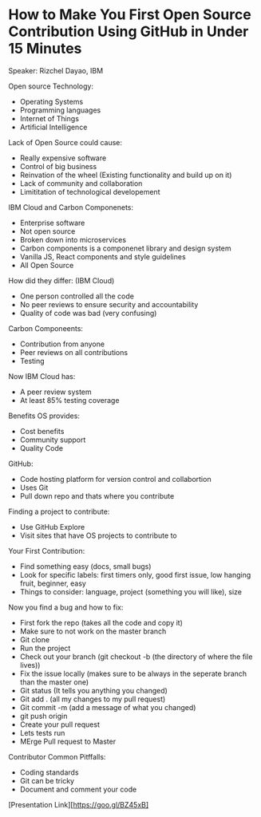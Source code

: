 # How to Make You First Open Source Contribution Using GitHub in Under 15 Minutes
Speaker: Rizchel Dayao, IBM

Open source Technology:
- Operating Systems
- Programming languages 
- Internet of Things
- Artificial Intelligence

Lack of Open Source could cause:
- Really expensive software
- Control of big business 
- Reinvation of the wheel (Existing functionality and build up on it)
- Lack of community and collaboration
- Limititation of technological developement

IBM Cloud and Carbon Componenets:
- Enterprise software
- Not open source
- Broken down into microservices 
- Carbon components is a componenet library and design system
- Vanilla JS, React components and style guidelines
- All Open Source

How did they differ: (IBM Cloud)
- One person controlled all the code
- No peer reviews to ensure security and accountability
- Quality of code was bad (very confusing)

Carbon Componeents:
- Contribution from anyone
- Peer reviews on all contributions
- Testing

Now IBM Cloud has:
- A peer review system
- At least 85% testing coverage

Benefits OS provides:
- Cost benefits 
- Community support
- Quality Code

GitHub:
- Code hosting platform for version control and collabortion
- Uses Git
- Pull down repo and thats where you contribute 

Finding a project to contribute:
-  Use GitHub Explore
- Visit sites that have OS projects to contribute to

Your First Contribution:
- Find something easy (docs, small bugs)
- Look for specific labels: first timers only, good first issue, low hanging fruit, beginner, easy
- Things to consider: language, project (something you will like), size

Now you find a bug and how to fix:
- First fork the repo (takes all the code and copy it)
- Make sure to not work on the master branch
- Git clone 
- Run the project 
- Check out your branch (git checkout -b (the directory of where the file lives))
- Fix the issue locally (makes sure to be always in the seperate branch than the master one)
- Git status (It tells you anything you changed)
- Git add . (all my changes to my pull request)
- Git commit -m (add a message of what you changed)
- git push origin
- Create your pull request 
- Lets tests run
- MErge Pull request to Master

Contributor Common Pitffalls:
- Coding standards
- Git can be tricky
- Document and comment your code
 

[Presentation Link][https://goo.gl/BZ45xB]
